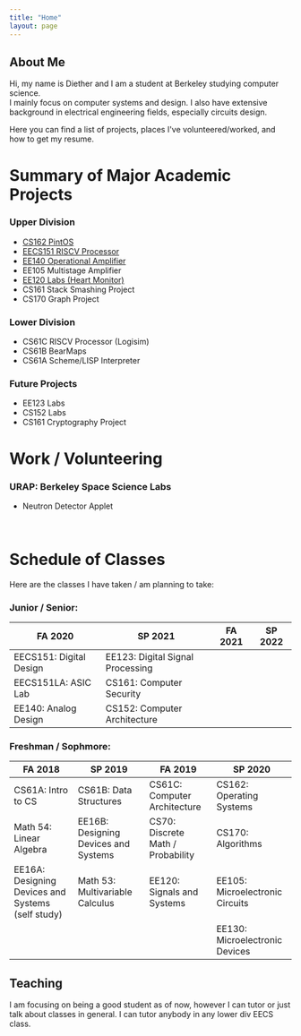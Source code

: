 ```yaml
---
title: "Home"
layout: page
---
```


## About Me

Hi, my name is Diether and I am a student at Berkeley studying computer science.\
I mainly focus on computer systems and design. I also have extensive background in electrical engineering fields, especially circuits design.

Here you can find a list of projects, places I've volunteered/worked, and how to get my resume.

# Summary of Major Academic Projects

### Upper Division
* [CS162 PintOS](/CS162-Project)
* [EECS151 RISCV Processor](/EECS151-Project)
* [EE140 Operational Amplifier](/EE140-Project)
* EE105 Multistage Amplifier
* [EE120 Labs (Heart Monitor)](/EE120-Project)
* CS161 Stack Smashing Project
* CS170 Graph Project

### Lower Division
* CS61C RISCV Processor (Logisim)
* CS61B BearMaps
* CS61A Scheme/LISP Interpreter

### Future Projects
* EE123 Labs
* CS152 Labs
* CS161 Cryptography Project

# Work / Volunteering
### URAP: Berkeley Space Science Labs
* Neutron Detector Applet

&nbsp;
&nbsp;

# Schedule of Classes

Here are the classes I have taken / am planning to take:

### Junior / Senior:

| FA 2020          | SP 2021          | FA 2021         | SP 2022         |
|------------------|------------------|-----------------|-----------------|
| EECS151: Digital Design | EE123: Digital Signal Processing|    |     |
| EECS151LA: ASIC Lab | CS161: Computer Security |    |    |
| EE140: Analog Design |  CS152: Computer Architecture |    |    |

### Freshman / Sophmore:
 
| FA 2018          | SP 2019          | FA 2019         | SP 2020         |
|------------------|------------------|-----------------|-----------------|
| CS61A: Intro to CS | CS61B: Data Structures     | CS61C: Computer Architecture | CS162: Operating Systems    |
| Math 54: Linear Algebra  | EE16B: Designing Devices and Systems      | CS70: Discrete Math / Probability   | CS170: Algorithms     |
| EE16A: Designing Devices and Systems (self study) | Math 53: Multivariable Calculus     | EE120: Signals and Systems  | EE105: Microelectronic Circuits   |
| | |  | EE130: Microelectronic  Devices |



## Teaching
I am focusing on being a good student as of now, however I can tutor or just talk about classes in general.
I can tutor anybody in any lower div EECS class.

